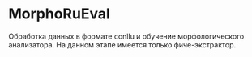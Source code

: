 # MorphoRuEval
Обработка данных в формате conllu и обучение морфологического анализатора. На данном этапе имеется только фиче-экстрактор.
